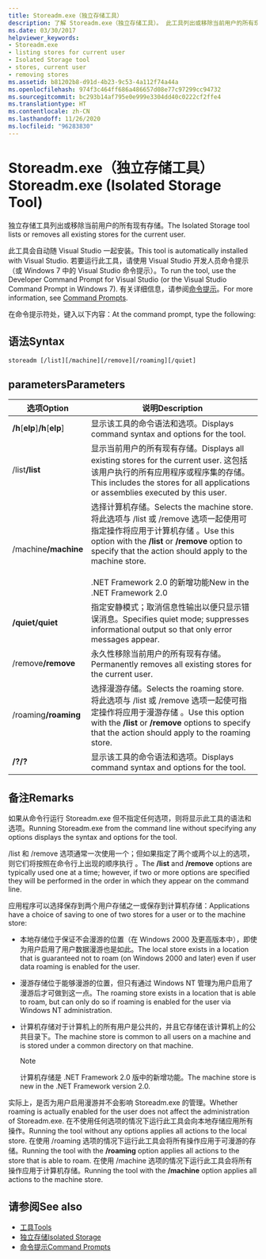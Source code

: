 ```yaml
---
title: Storeadm.exe（独立存储工具）
description: 了解 Storeadm.exe（独立存储工具）。 此工具列出或移除当前用户的所有现有存储。
ms.date: 03/30/2017
helpviewer_keywords:
- Storeadm.exe
- listing stores for current user
- Isolated Storage tool
- stores, current user
- removing stores
ms.assetid: b81202b8-d91d-4b23-9c53-4a112f74a44a
ms.openlocfilehash: 974f3c464ff686a486657d08e77c97299cc94732
ms.sourcegitcommit: bc293b14af795e0e999e3304dd40c0222cf2ffe4
ms.translationtype: HT
ms.contentlocale: zh-CN
ms.lasthandoff: 11/26/2020
ms.locfileid: "96283830"
---
```

# <a name="storeadmexe-isolated-storage-tool"></a><span data-ttu-id="3d33a-104">Storeadm.exe（独立存储工具）</span><span class="sxs-lookup"><span data-stu-id="3d33a-104">Storeadm.exe (Isolated Storage Tool)</span></span>

<span data-ttu-id="3d33a-105">独立存储工具列出或移除当前用户的所有现有存储。</span><span class="sxs-lookup"><span data-stu-id="3d33a-105">The Isolated Storage tool lists or removes all existing stores for the current user.</span></span>  
  
 <span data-ttu-id="3d33a-106">此工具会自动随 Visual Studio 一起安装。</span><span class="sxs-lookup"><span data-stu-id="3d33a-106">This tool is automatically installed with Visual Studio.</span></span> <span data-ttu-id="3d33a-107">若要运行此工具，请使用 Visual Studio 开发人员命令提示（或 Windows 7 中的 Visual Studio 命令提示）。</span><span class="sxs-lookup"><span data-stu-id="3d33a-107">To run the tool, use the Developer Command Prompt for Visual Studio (or the Visual Studio Command Prompt in Windows 7).</span></span> <span data-ttu-id="3d33a-108">有关详细信息，请参阅[命令提示](developer-command-prompt-for-vs.md)。</span><span class="sxs-lookup"><span data-stu-id="3d33a-108">For more information, see [Command Prompts](developer-command-prompt-for-vs.md).</span></span>  
  
 <span data-ttu-id="3d33a-109">在命令提示符处，键入以下内容：</span><span class="sxs-lookup"><span data-stu-id="3d33a-109">At the command prompt, type the following:</span></span>  
  
## <a name="syntax"></a><span data-ttu-id="3d33a-110">语法</span><span class="sxs-lookup"><span data-stu-id="3d33a-110">Syntax</span></span>  
  
```console  
storeadm [/list][/machine][/remove][/roaming][/quiet]  
```  
  
## <a name="parameters"></a><span data-ttu-id="3d33a-111">parameters</span><span class="sxs-lookup"><span data-stu-id="3d33a-111">Parameters</span></span>  
  
|<span data-ttu-id="3d33a-112">选项</span><span class="sxs-lookup"><span data-stu-id="3d33a-112">Option</span></span>|<span data-ttu-id="3d33a-113">说明</span><span class="sxs-lookup"><span data-stu-id="3d33a-113">Description</span></span>|  
|------------|-----------------|  
|<span data-ttu-id="3d33a-114">**/h**[**elp**]</span><span class="sxs-lookup"><span data-stu-id="3d33a-114">**/h**[**elp**]</span></span>|<span data-ttu-id="3d33a-115">显示该工具的命令语法和选项。</span><span class="sxs-lookup"><span data-stu-id="3d33a-115">Displays command syntax and options for the tool.</span></span>|  
|<span data-ttu-id="3d33a-116">/list</span><span class="sxs-lookup"><span data-stu-id="3d33a-116">**/list**</span></span>|<span data-ttu-id="3d33a-117">显示当前用户的所有现有存储。</span><span class="sxs-lookup"><span data-stu-id="3d33a-117">Displays all existing stores for the current user.</span></span> <span data-ttu-id="3d33a-118">这包括该用户执行的所有应用程序或程序集的存储。</span><span class="sxs-lookup"><span data-stu-id="3d33a-118">This includes the stores for all applications or assemblies executed by this user.</span></span>|  
|<span data-ttu-id="3d33a-119">/machine</span><span class="sxs-lookup"><span data-stu-id="3d33a-119">**/machine**</span></span>|<span data-ttu-id="3d33a-120">选择计算机存储。</span><span class="sxs-lookup"><span data-stu-id="3d33a-120">Selects the machine store.</span></span> <span data-ttu-id="3d33a-121">将此选项与 /list 或 /remove 选项一起使用可指定操作将应用于计算机存储 。</span><span class="sxs-lookup"><span data-stu-id="3d33a-121">Use this option with the **/list** or **/remove** option to specify that the action should apply to the machine store.</span></span><br /><br /> <span data-ttu-id="3d33a-122">.NET Framework 2.0 的新增功能</span><span class="sxs-lookup"><span data-stu-id="3d33a-122">New in the .NET Framework 2.0</span></span>|  
|<span data-ttu-id="3d33a-123">**/quiet**</span><span class="sxs-lookup"><span data-stu-id="3d33a-123">**/quiet**</span></span>|<span data-ttu-id="3d33a-124">指定安静模式；取消信息性输出以便只显示错误消息。</span><span class="sxs-lookup"><span data-stu-id="3d33a-124">Specifies quiet mode; suppresses informational output so that only error messages appear.</span></span>|  
|<span data-ttu-id="3d33a-125">/remove</span><span class="sxs-lookup"><span data-stu-id="3d33a-125">**/remove**</span></span>|<span data-ttu-id="3d33a-126">永久性移除当前用户的所有现有存储。</span><span class="sxs-lookup"><span data-stu-id="3d33a-126">Permanently removes all existing stores for the current user.</span></span>|  
|<span data-ttu-id="3d33a-127">/roaming</span><span class="sxs-lookup"><span data-stu-id="3d33a-127">**/roaming**</span></span>|<span data-ttu-id="3d33a-128">选择漫游存储。</span><span class="sxs-lookup"><span data-stu-id="3d33a-128">Selects the roaming store.</span></span> <span data-ttu-id="3d33a-129">将此选项与 /list 或 /remove 选项一起使可指定操作将应用于漫游存储 。</span><span class="sxs-lookup"><span data-stu-id="3d33a-129">Use this option with the **/list** or **/remove** options to specify that the action should apply to the roaming store.</span></span>|  
|<span data-ttu-id="3d33a-130">**/?**</span><span class="sxs-lookup"><span data-stu-id="3d33a-130">**/?**</span></span>|<span data-ttu-id="3d33a-131">显示该工具的命令语法和选项。</span><span class="sxs-lookup"><span data-stu-id="3d33a-131">Displays command syntax and options for the tool.</span></span>|  
  
## <a name="remarks"></a><span data-ttu-id="3d33a-132">备注</span><span class="sxs-lookup"><span data-stu-id="3d33a-132">Remarks</span></span>  

 <span data-ttu-id="3d33a-133">如果从命令行运行 Storeadm.exe 但不指定任何选项，则将显示此工具的语法和选项。</span><span class="sxs-lookup"><span data-stu-id="3d33a-133">Running Storeadm.exe from the command line without specifying any options displays the syntax and options for the tool.</span></span>  
  
 <span data-ttu-id="3d33a-134">/list 和 /remove 选项通常一次使用一个；但如果指定了两个或两个以上的选项，则它们将按照在命令行上出现的顺序执行 。</span><span class="sxs-lookup"><span data-stu-id="3d33a-134">The **/list** and **/remove** options are typically used one at a time; however, if two or more options are specified they will be performed in the order in which they appear on the command line.</span></span>  
  
 <span data-ttu-id="3d33a-135">应用程序可以选择保存到两个用户存储之一或保存到计算机存储：</span><span class="sxs-lookup"><span data-stu-id="3d33a-135">Applications have a choice of saving to one of two stores for a user or to the machine store:</span></span>  
  
- <span data-ttu-id="3d33a-136">本地存储位于保证不会漫游的位置（在 Windows 2000 及更高版本中），即使为用户启用了用户数据漫游也是如此。</span><span class="sxs-lookup"><span data-stu-id="3d33a-136">The local store exists in a location that is guaranteed not to roam (on Windows 2000 and later) even if user data roaming is enabled for the user.</span></span>  
  
- <span data-ttu-id="3d33a-137">漫游存储位于能够漫游的位置，但只有通过 Windows NT 管理为用户启用了漫游后才可做到这一点。</span><span class="sxs-lookup"><span data-stu-id="3d33a-137">The roaming store exists in a location that is able to roam, but can only do so if roaming is enabled for the user via Windows NT administration.</span></span>  
  
- <span data-ttu-id="3d33a-138">计算机存储对于计算机上的所有用户是公共的，并且它存储在该计算机上的公共目录下。</span><span class="sxs-lookup"><span data-stu-id="3d33a-138">The machine store is common to all users on a machine and is stored under a common directory on that machine.</span></span>  
  
    > [!NOTE]
    > <span data-ttu-id="3d33a-139">计算机存储是 .NET Framework 2.0 版中的新增功能。</span><span class="sxs-lookup"><span data-stu-id="3d33a-139">The machine store is new in the .NET Framework version 2.0.</span></span>  
  
 <span data-ttu-id="3d33a-140">实际上，是否为用户启用漫游并不会影响 Storeadm.exe 的管理。</span><span class="sxs-lookup"><span data-stu-id="3d33a-140">Whether roaming is actually enabled for the user does not affect the administration of Storeadm.exe.</span></span> <span data-ttu-id="3d33a-141">在不使用任何选项的情况下运行此工具会向本地存储应用所有操作。</span><span class="sxs-lookup"><span data-stu-id="3d33a-141">Running the tool without any options applies all actions to the local store.</span></span> <span data-ttu-id="3d33a-142">在使用 /roaming 选项的情况下运行此工具会将所有操作应用于可漫游的存储。</span><span class="sxs-lookup"><span data-stu-id="3d33a-142">Running the tool with the **/roaming** option applies all actions to the store that is able to roam.</span></span> <span data-ttu-id="3d33a-143">在使用 /machine 选项的情况下运行此工具会将所有操作应用于计算机存储。</span><span class="sxs-lookup"><span data-stu-id="3d33a-143">Running the tool with the **/machine** option applies all actions to the machine store.</span></span>  
  
## <a name="see-also"></a><span data-ttu-id="3d33a-144">请参阅</span><span class="sxs-lookup"><span data-stu-id="3d33a-144">See also</span></span>

- [<span data-ttu-id="3d33a-145">工具</span><span class="sxs-lookup"><span data-stu-id="3d33a-145">Tools</span></span>](index.md)
- [<span data-ttu-id="3d33a-146">独立存储</span><span class="sxs-lookup"><span data-stu-id="3d33a-146">Isolated Storage</span></span>](../../standard/io/isolated-storage.md)
- [<span data-ttu-id="3d33a-147">命令提示</span><span class="sxs-lookup"><span data-stu-id="3d33a-147">Command Prompts</span></span>](developer-command-prompt-for-vs.md)
